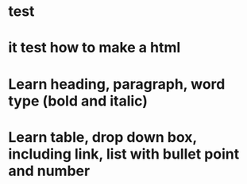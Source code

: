 # test
# it test how to make a html
# Learn heading, paragraph, word type (bold and italic)
# Learn table, drop down box, including link, list with bullet point and number